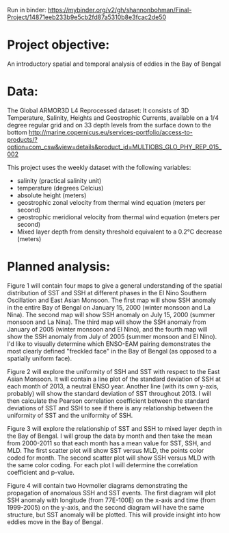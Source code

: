 Run in binder: https://mybinder.org/v2/gh/shannonbohman/Final-Project/14871eeb233b9e5cb2fd87a5310b8e3fcac2de50

# Project objective: 
An introductory spatial and temporal analysis of eddies in the Bay of Bengal

# Data: 
The Global ARMOR3D L4 Reprocessed dataset: It consists of 3D Temperature, Salinity, Heights and Geostrophic Currents, available on a 1/4 degree regular grid and on 33 depth levels from the surface down to the bottom
http://marine.copernicus.eu/services-portfolio/access-to-products/?option=com_csw&view=details&product_id=MULTIOBS_GLO_PHY_REP_015_002

This project uses the weekly dataset with the following variables:
- salinity (practical salinity unit)
- temperature (degrees Celcius)
- absolute height (meters)
- geostrophic zonal velocity from thermal wind equation (meters per second)
- geostrophic meridional velocity from thermal wind equation (meters per second)
- Mixed layer depth from density threshold equivalent to a 0.2°C
decrease (meters)

# Planned analysis: 
Figure 1 will contain four maps to give a general understanding of the spatial distribution of SST and SSH at different phases in the El Nino Southern Oscillation and East Asian Monsoon. The first map will show SSH anomaly in the entire Bay of Bengal on January 15, 2000 (winter monsoon and La Nina). The second map will show SSH anomaly on July 15, 2000 (summer monsoon and La Nina). The third map will show the SSH anomaly from January of 2005 (winter monsoon and El Nino), and the fourth map will show the SSH anomaly from July of 2005 (summer monsoon and El Nino). I'd like to visually determine which ENSO-EAM pairing demonstrates the most clearly defined "freckled face" in the Bay of Bengal (as opposed to a spatially uniform face).

Figure 2 will explore the uniformity of SSH and SST with respect to the East Asian Monsoon. It will contain a line plot of the standard deviation of SSH at each month of 2013, a neutral ENSO year. Another line (with its own y-axis, probably) will show the standard deviation of SST throughout 2013. I will then calculate the Pearson correlation coefficient between the standard deviations of SST and SSH to see if there is any relationship between the uniformity of SST and the uniformity of SSH.

Figure 3 will explore the relationship of SST and SSH to mixed layer depth in the Bay of Bengal. I will group the data by month and then take the mean from 2000-2011 so that each month has a mean value for SST, SSH, and MLD. The first scatter plot will show SST versus MLD, the points color coded for month. The second scatter plot will show SSH versus MLD with the same color coding. For each plot I will determine the correlation coefficient and p-value.

Figure 4 will contain two Hovmoller diagrams demonstrating the propagation of anomalous SSH and SST events. The first diagram will plot SSH anomaly with longitude (from 77E-100E) on the x-axis and time (from 1999-2005) on the y-axis, and the second diagram will have the same structure, but SST anomaly will be plotted. This will provide insight into how eddies move in the Bay of Bengal.
